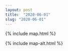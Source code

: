 ```yaml
---
layout: post
title:  "2020-06-01"
slug: "2020-06-01"
---
```

{% include map.html %}

{% include map-alt.html %}
